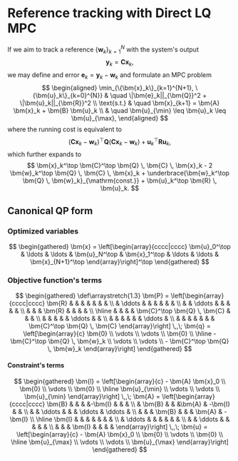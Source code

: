 # Reference tracking with Direct LQ MPC
If we aim to track a reference $\{\bm{w}_k\}_{k=1}^N$ with the system's output
$$
\bm{y}_k = \bm{C} \bm{x}_k,
$$
we may define and error $\bm{e}_k = \bm{y}_k - \bm{w}_k$ and formulate an MPC problem
$$
\begin{aligned}
	\min_{\{\bm{x}_k\}_{k=1}^{N+1}, \{\bm{u}_k\}_{k=0}^{N}} & \quad \|\bm{e}_k||_{\bm{Q}}^2 + \|\bm{u}_k||_{\bm{R}}^2 \\
	\text{s.t.} & \quad \bm{x}_{k+1} = \bm{A} \bm{x}_k + \bm{B} \bm{u}_k \\
							& \quad \bm{u}_{\min} \leq \bm{u}_k \leq \bm{u}_{\max},
\end{aligned}
$$
where the running cost is equivalent to
$$
(\bm{C} \bm{x}_k - \bm{w}_k)^\top \bm{Q} (\bm{C} \bm{x}_k - \bm{w}_k) + \bm{u}_k^\top \bm{R} \bm{u}_k,
$$
which further expands to
$$
\bm{x}_k^\top \bm{C}^\top \bm{Q} \, \bm{C} \, \bm{x}_k - 2 \bm{w}_k^\top \bm{Q} \, \bm{C} \, \bm{x}_k + \underbrace{\bm{w}_k^\top \bm{Q} \, \bm{w}_k}_{\mathrm{const.}} + \bm{u}_k^\top \bm{R} \, \bm{u}_k.
$$

## Canonical QP form
### Optimized variables
$$
\begin{gathered}
	\bm{x} = \left[\begin{array}{cccc|cccc}
		\bm{u}_0^\top &
		\ldots &
		\ldots &
		\bm{u}_N^\top &
		\bm{x}_1^\top &
		\ldots &
		\ldots &
		\bm{x}_{N+1}^\top
	\end{array}\right]^\top
\end{gathered}
$$

### Objective function's terms
$$
\begin{gathered}
  \def\arraystretch{1.3}
  \bm{P} = \left[\begin{array}{cccc|cccc}
		\bm{R} &        &        &        &                              &        &        &        \\
		       & \ddots &        &        &                              &        &        &        \\
		       &        & \ddots &        &                              &        &        &        \\
		       &        &        & \bm{R} &                              &        &        &        \\ \hline
		       &        &        &        & \bm{C}^\top \bm{Q} \, \bm{C} &        &        &        \\
		       &        &        &        &                              & \ddots &        &        \\
		       &        &        &        &                              &        & \ddots &        \\
		       &        &        &        &                              &        &        & \bm{C}^\top \bm{Q} \, \bm{C}
	\end{array}\right]
	\,,\;
	\bm{q} = \left[\begin{array}{c}
		\bm{0} \\
		\vdots \\
		\vdots \\
		\bm{0} \\ \hline
		- \bm{C}^\top \bm{Q} \, \bm{w}_k \\ 
		\vdots \\
		\vdots \\
		- \bm{C}^\top \bm{Q} \, \bm{w}_k 
	\end{array}\right]
\end{gathered}
$$

#### Constraint's terms
$$
\begin{gathered}
	\bm{l} = \left[\begin{array}{c}
		- \bm{A} \bm{x}_0 \\
		\bm{0} \\
		\vdots \\
		\bm{0} \\ \hline
		\bm{u}_{\min} \\
		\vdots \\
		\vdots \\
		\bm{u}_{\min}
	\end{array}\right]
	\,,\;
	\bm{A} = \left[\begin{array}{cccc|cccc}
		\bm{B} &        &        &        &-\bm{I} &         &         &         \\
		       & \bm{B} &        &        &\bm{A}  & -\bm{I} &         &         \\
		       &        & \ddots &        &        & \ddots  & \ddots  &         \\ 
		       &        &        & \bm{B} &        &         & \bm{A}  & -\bm{I} \\ \hline
		\bm{I} &        &        &        &        &         &         &         \\
		       & \ddots &        &        &        &         &         &         \\
		       &        & \ddots &        &        &         &         &         \\
		       &        &        & \bm{I} &        &         &         &
	\end{array}\right]
	\,,\;
	\bm{u} = \left[\begin{array}{c}
		- \bm{A} \bm{x}_0 \\
		\bm{0} \\
		\vdots \\
		\bm{0} \\ \hline
		\bm{u}_{\max} \\
		\vdots \\
		\vdots \\
		\bm{u}_{\max}
	\end{array}\right]
\end{gathered}
$$
